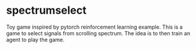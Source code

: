 # spectrumselect
Toy game inspired by pytorch reinforcement learning example.  This is a game to select signals from scrolling spectrum.  The idea is to then train an agent to play the game.
